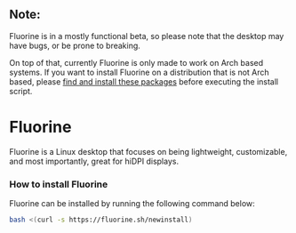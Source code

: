## Note:
Fluorine is in a mostly functional beta, so please note that the desktop may have bugs, or be prone to breaking.

On top of that, currently Fluorine is only made to work on Arch based systems. If you want to install Fluorine on a distribution that is not Arch based, please <a target="blank" href="https://fluorine.sh/packagelist">find and install these packages</a> before executing the install script.

# Fluorine
Fluorine is a Linux desktop that focuses on being lightweight, customizable, and most importantly, great for hiDPI displays.

### How to install Fluorine
Fluorine can be installed by running the following command below:
```bash
bash <(curl -s https://fluorine.sh/newinstall)
```
